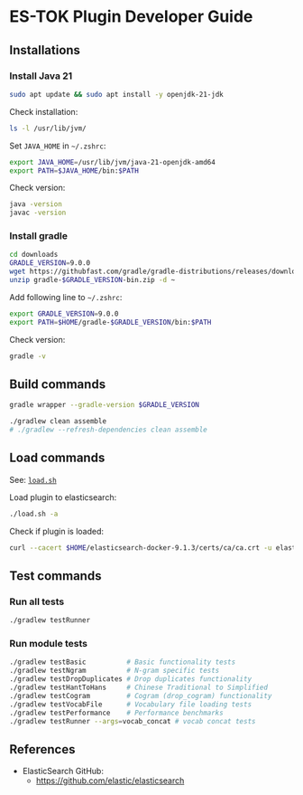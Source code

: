 # ES-TOK Plugin Developer Guide

## Installations

### Install Java 21

```sh
sudo apt update && sudo apt install -y openjdk-21-jdk
```

Check installation:

```sh
ls -l /usr/lib/jvm/
```

Set `JAVA_HOME` in `~/.zshrc`:

```sh
export JAVA_HOME=/usr/lib/jvm/java-21-openjdk-amd64
export PATH=$JAVA_HOME/bin:$PATH
```

Check version:

```sh
java -version
javac -version
```

### Install gradle

```sh
cd downloads
GRADLE_VERSION=9.0.0
wget https://githubfast.com/gradle/gradle-distributions/releases/download/v$GRADLE_VERSION/gradle-$GRADLE_VERSION-bin.zip
unzip gradle-$GRADLE_VERSION-bin.zip -d ~
```

Add following line to `~/.zshrc`:

```sh
export GRADLE_VERSION=9.0.0
export PATH=$HOME/gradle-$GRADLE_VERSION/bin:$PATH
```

Check version:

```sh
gradle -v
```

## Build commands

```sh
gradle wrapper --gradle-version $GRADLE_VERSION
```

```sh
./gradlew clean assemble
# ./gradlew --refresh-dependencies clean assemble
```

## Load commands

See: [`load.sh`](./load.sh)

Load plugin to elasticsearch:

```sh
./load.sh -a
```

Check if plugin is loaded:

```sh
curl --cacert $HOME/elasticsearch-docker-9.1.3/certs/ca/ca.crt -u elastic:$ELASTIC_PASSWORD -X GET "https://localhost:19200/_cat/plugins?v"
```

## Test commands

### Run all tests
```sh
./gradlew testRunner
```

### Run module tests
```sh
./gradlew testBasic          # Basic functionality tests
./gradlew testNgram          # N-gram specific tests  
./gradlew testDropDuplicates # Drop duplicates functionality
./gradlew testHantToHans     # Chinese Traditional to Simplified
./gradlew testCogram         # Cogram (drop_cogram) functionality
./gradlew testVocabFile      # Vocabulary file loading tests
./gradlew testPerformance    # Performance benchmarks
./gradlew testRunner --args=vocab_concat # vocab concat tests
```

## References

* ElasticSearch GitHub:
  * https://github.com/elastic/elasticsearch